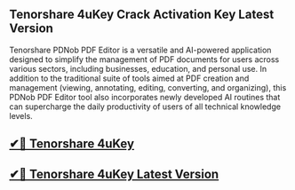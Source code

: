## Tenorshare 4uKey Crack Activation Key Latest Version

Tenorshare PDNob PDF Editor is a versatile and AI-powered application designed to simplify the management of PDF documents for users across various sectors, including businesses, education, and personal use.
In addition to the traditional suite of tools aimed at PDF creation and management (viewing, annotating, editing, converting, and organizing), this PDNob PDF Editor tool also incorporates newly developed AI routines that can supercharge the daily productivity of users of all technical knowledge levels.

## [✔🎉 Tenorshare 4uKey​](https://tinyurl.com/bdc4zz68)
## [✔🎉 Tenorshare 4uKey Latest V​ersion](https://tinyurl.com/bdc4zz68)
